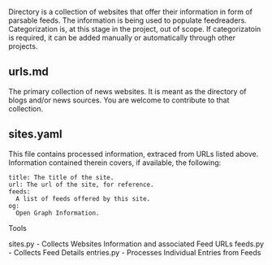 Directory is a collection of websites that offer their information in form of parsable feeds. The information is being used to populate feedreaders. Categorization is, at this stage in the project, out of scope. If categorizatoin is required, it can be added manually or automatically through other projects.

urls.md
---------

  The primary collection of news websites. It is meant as the directory of blogs and/or news sources. You are welcome to contribute to that collection.

sites.yaml
----------

  This file contains processed information, extraced from URLs listed above. Information contained therein covers, if available, the following:

    title: The title of the site.
    url: The url of the site, for reference.
    feeds:
      A list of feeds offered by this site.
    og:
      Open Graph Information.

Tools

  sites.py - Collects Websites Information and associated Feed URLs
  feeds.py - Collects Feed Details
  entries.py - Processes Individual Entries from Feeds
